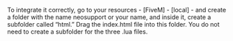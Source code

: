 To integrate it correctly, go to your resources - [FiveM] - [local] - and create a folder with the name neosupport or your name, and inside it, create a subfolder called “html.” Drag the index.html file into this folder. You do not need to create a subfolder for the three .lua files.  
